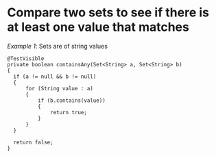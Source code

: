# Compare two sets to see if there is at least one value that matches

_Example 1_: Sets are of string values

```apex
@TestVisible
private boolean containsAny(Set<String> a, Set<String> b)
{
  if (a != null && b != null)
  {
      for (String value : a)
      {
          if (b.contains(value))
          {
              return true;
          }
      }
  }

  return false;
}
```
